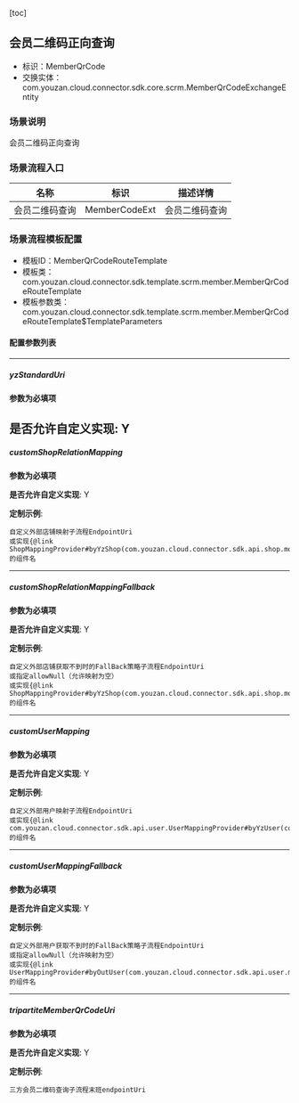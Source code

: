 [toc]

## 会员二维码正向查询
- 标识：MemberQrCode
- 交换实体：com.youzan.cloud.connector.sdk.core.scrm.MemberQrCodeExchangeEntity
### 场景说明
会员二维码正向查询
### 场景流程入口

名称 | 标识 | 描述详情
---|---|---
会员二维码查询 | MemberCodeExt | 会员二维码查询

### 场景流程模板配置
- 模板ID：MemberQrCodeRouteTemplate
- 模板类：com.youzan.cloud.connector.sdk.template.scrm.member.MemberQrCodeRouteTemplate
- 模板参数类：com.youzan.cloud.connector.sdk.template.scrm.member.MemberQrCodeRouteTemplate$TemplateParameters

#### 配置参数列表

---
##### yzStandardUri
> 

**参数为必填项**


**是否允许自定义实现**: Y
---
##### customShopRelationMapping
> 

**参数为必填项**


**是否允许自定义实现**: Y

**定制示例**:
```
自定义外部店铺映射子流程EndpointUri
或实现{@link ShopMappingProvider#byYzShop(com.youzan.cloud.connector.sdk.api.shop.model.ByYzShopQryParam)}的组件名
```
---
##### customShopRelationMappingFallback
> 

**参数为必填项**


**是否允许自定义实现**: Y

**定制示例**:
```
自定义外部店铺获取不到时的FallBack策略子流程EndpointUri
或指定allowNull（允许映射为空）
或实现{@link ShopMappingProvider#byYzShop(com.youzan.cloud.connector.sdk.api.shop.model.ByYzShopQryParam)}的组件名
```
---
##### customUserMapping
> 

**参数为必填项**


**是否允许自定义实现**: Y

**定制示例**:
```
自定义外部用户映射子流程EndpointUri
或实现{@link com.youzan.cloud.connector.sdk.api.user.UserMappingProvider#byYzUser(com.youzan.cloud.connector.sdk.api.user.model.ByYzUserQryParam)}的组件名
```
---
##### customUserMappingFallback
> 

**参数为必填项**


**是否允许自定义实现**: Y

**定制示例**:
```
自定义外部用户获取不到时的FallBack策略子流程EndpointUri
或指定allowNull（允许映射为空）
或实现{@link UserMappingProvider#byOutUser(com.youzan.cloud.connector.sdk.api.user.model.ByOutUserQryParam)}的组件名
```
---
##### tripartiteMemberQrCodeUri
> 

**参数为必填项**


**是否允许自定义实现**: Y

**定制示例**:
```
三方会员二维码查询子流程末班endpointUri
```

